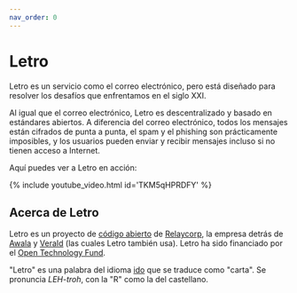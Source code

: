 ```yaml
---
nav_order: 0
---
```


# Letro

Letro es un servicio como el correo electrónico, pero está diseñado para resolver los desafíos que enfrentamos en el siglo XXI.

Al igual que el correo electrónico, Letro es descentralizado y basado en estándares abiertos.
A diferencia del correo electrónico, todos los mensajes están cifrados de punta a punta, el spam y el phishing son prácticamente imposibles, y los usuarios pueden enviar y recibir mensajes incluso si no tienen acceso a Internet.

Aquí puedes ver a Letro en acción:

{% include youtube_video.html id='TKM5qHPRDFY' %}

## Acerca de Letro

Letro es un proyecto de [código abierto](https://github.com/search?q=topic%3Aletro+org%3Arelaycorp&type=repositories) de [Relaycorp](https://relaycorp.tech), la empresa detrás de [Awala](https://awala.red) y [VeraId](https://veraid.net) (las cuales Letro también usa).
Letro ha sido financiado por el [Open Technology Fund](https://opentech.fund).

"Letro" es una palabra del idioma [ido](https://www.idolinguo.org.uk/general.htm) que se traduce como "carta".
Se pronuncia _LEH-troh_, con la "R" como la del castellano.
